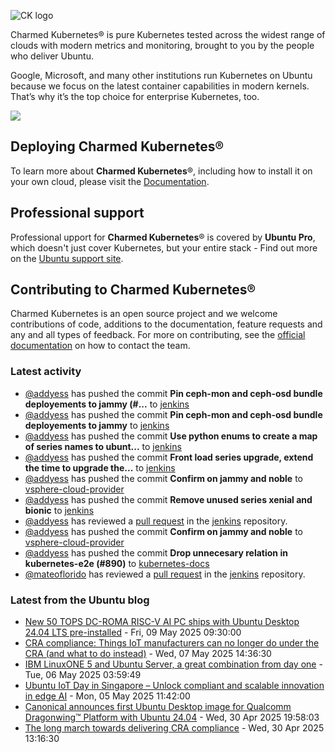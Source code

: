 ![CK logo](https://assets.ubuntu.com/v1/451d4cf4-Charmed+Kubernetes_RGB_onWhite_2022.svg)

Charmed Kubernetes® is pure Kubernetes tested across the widest range of clouds with modern metrics and monitoring, brought to you by the people who deliver Ubuntu.

Google, Microsoft, and many other institutions run Kubernetes on Ubuntu because we focus on the latest container capabilities in modern kernels. That’s why it’s the top choice for enterprise Kubernetes, too.

![](https://assets.ubuntu.com/v1/843c77b6-juju-at-a-glace.svg)

## Deploying Charmed Kubernetes®

To learn more about **Charmed Kubernetes**®, including how to install it on your own cloud, please visit the [Documentation][docs].

## Professional support

Professional upport for **Charmed Kubernetes**® is covered by **Ubuntu Pro**, which doesn't just cover Kubernetes, but your entire stack - Find out more on the [Ubuntu support site](https://ubuntu.com/support).

## Contributing to Charmed Kubernetes®

Charmed Kubernetes is an open source project and we welcome contributions of code, additions to the documentation, feature requests and any and all types of feedback. For more on contributing, see the [official documentation][get-in-touch] on how to contact the team.

<!-- LINKS -->
[docs]: https://ubuntu.com/kubernetes/docs
[get-in-touch]: https://ubuntu.com/kubernetes/docs/get-in-touch

### Latest activity

<!-- activity starts -->
 - [@addyess](https://github.com/addyess) has pushed the commit **Pin ceph-mon and ceph-osd bundle deployements to jammy (#...** to [jenkins](https://github.com/charmed-kubernetes/jenkins)
 - [@addyess](https://github.com/addyess) has pushed the commit **Pin ceph-mon and ceph-osd bundle deployements to jammy** to [jenkins](https://github.com/charmed-kubernetes/jenkins)
 - [@addyess](https://github.com/addyess) has pushed the commit **Use python enums to create a map of series names to ubunt...** to [jenkins](https://github.com/charmed-kubernetes/jenkins)
 - [@addyess](https://github.com/addyess) has pushed the commit **Front load series upgrade, extend the time to upgrade the...** to [jenkins](https://github.com/charmed-kubernetes/jenkins)
 - [@addyess](https://github.com/addyess) has pushed the commit **Confirm on jammy and noble** to [vsphere-cloud-provider](https://github.com/charmed-kubernetes/vsphere-cloud-provider)
 - [@addyess](https://github.com/addyess) has pushed the commit **Remove unused series xenial and bionic** to [jenkins](https://github.com/charmed-kubernetes/jenkins)
 - [@addyess](https://github.com/addyess) has reviewed a [pull request](https://github.com/charmed-kubernetes/jenkins/pull/1637) in the [jenkins](https://github.com/charmed-kubernetes/jenkins) repository.
 - [@addyess](https://github.com/addyess) has pushed the commit **Confirm on jammy and noble** to [vsphere-cloud-provider](https://github.com/charmed-kubernetes/vsphere-cloud-provider)
 - [@addyess](https://github.com/addyess) has pushed the commit **Drop unnecesary relation in kubernetes-e2e (#890)** to [kubernetes-docs](https://github.com/charmed-kubernetes/kubernetes-docs)
 - [@mateoflorido](https://github.com/mateoflorido) has reviewed a [pull request](https://github.com/charmed-kubernetes/jenkins/pull/1637) in the [jenkins](https://github.com/charmed-kubernetes/jenkins) repository.
<!-- activity ends -->

<!-- roadmap starts -->

<!-- roadmap ends -->

### Latest from the Ubuntu blog

<!-- blog starts -->
* [New 50 TOPS DC-ROMA RISC-V AI PC ships with Ubuntu Desktop 24.04 LTS pre-installed](https://ubuntu.com//blog/new-50-tops-dc-roma-risc-v-ai-pc-ships-with-ubuntu-desktop-24-04-lts-pre-installed) - Fri, 09 May 2025 09:30:00 
* [CRA compliance: Things IoT manufacturers can no longer do under the CRA (and what to do instead)](https://ubuntu.com//blog/cra-compliance-iot-manufacturer-best-practices) - Wed, 07 May 2025 14:36:30 
* [IBM LinuxONE 5 and Ubuntu Server, a great combination from day one](https://ubuntu.com//blog/ibm-linuxone-emperor-5-ubuntu-server-integration) - Tue, 06 May 2025 03:59:49 
* [Ubuntu IoT Day in Singapore &#8211; Unlock compliant and scalable innovation in edge AI](https://ubuntu.com//blog/ubuntu-iot-day-singapore-2025) - Mon, 05 May 2025 11:42:00 
* [Canonical announces first Ubuntu Desktop image for Qualcomm Dragonwing™ Platform with Ubuntu 24.04](https://ubuntu.com//blog/canonical-announces-first-ubuntu-desktop-image-for-qualcomm-dragonwing-platform-with-ubuntu-24-04) - Wed, 30 Apr 2025 19:58:03 
* [The long march towards delivering CRA compliance](https://ubuntu.com//blog/march-events-cyber-resilience-act-compliance) - Wed, 30 Apr 2025 13:16:30 
<!-- blog ends -->
